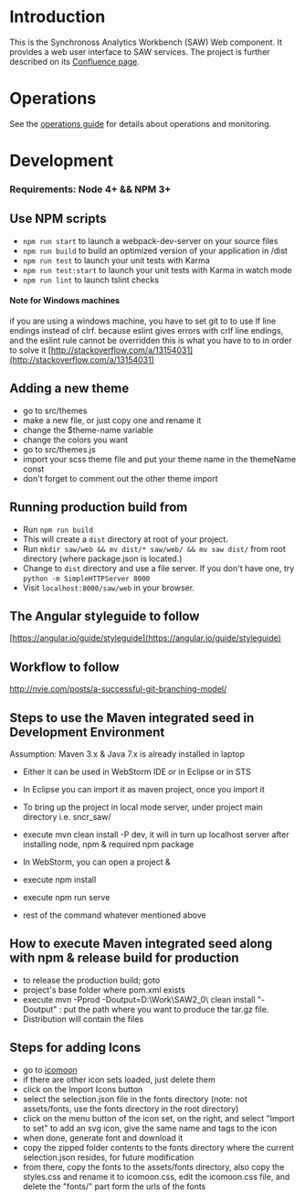 # Introduction

This is the Synchronoss Analytics Workbench (SAW) Web component. It
provides a web user interface to SAW services. The project is further
described on its [Confluence page].

[confluence page]: https://confluence.synchronoss.net:8443/display/BDA/Synchronoss+Analytics+Workbench+-+SAW

# Operations

See the [operations guide](doc/operations.md) for details about
operations and monitoring.

# Development

### Requirements: Node 4+ && NPM 3+

## Use NPM scripts

- `npm run start` to launch a webpack-dev-server on your source files
- `npm run build` to build an optimized version of your application in /dist
- `npm run test` to launch your unit tests with Karma
- `npm run test:start` to launch your unit tests with Karma in watch mode
- `npm run lint` to launch tslint checks

#### Note for Windows machines

if you are using a windows machine, you have to set git to to use lf line endings instead of clrf.
because eslint gives errors with crlf line endings, and the eslint rule cannot be overridden
this is what you have to to in order to solve it
[http://stackoverflow.com/a/13154031](http://stackoverflow.com/a/13154031)

## Adding a new theme

- go to src/themes
- make a new file, or just copy one and rename it
- change the \$theme-name variable
- change the colors you want
- go to src/themes.js
- import your scss theme file and put your theme name in the themeName const
- don't forget to comment out the other theme import

## Running production build from

- Run `npm run build`
- This will create a `dist` directory at root of your project.
- Run `mkdir saw/web && mv dist/* saw/web/ && mv saw dist/` from root directory (where package.json is located.)
- Change to `dist` directory and use a file server. If you don't have one, try `python -m SimpleHTTPServer 8000`
- Visit `localhost:8000/saw/web` in your browser.

## The Angular styleguide to follow

[https://angular.io/guide/styleguide](https://angular.io/guide/styleguide)

## Workflow to follow

http://nvie.com/posts/a-successful-git-branching-model/

## Steps to use the Maven integrated seed in Development Environment

Assumption: Maven 3.x & Java 7.x is already installed in laptop

- Either it can be used in WebStorm IDE or in Eclipse or in STS
- In Eclipse you can import it as maven project, once you import it
- To bring up the project in local mode server, under project main directory i.e. sncr_saw/
- execute mvn clean install -P dev, it will in turn up localhost server after installing node, npm & required npm package

- In WebStorm, you can open a project &
- execute npm install
- execute npm run serve
- rest of the command whatever mentioned above

## How to execute Maven integrated seed along with npm & release build for production

- to release the production build; goto
- project's base folder where pom.xml exists
- execute mvn -Pprod -Doutput=D:\Work\SAW2_0\ clean install
  "-Doutput" : put the path where you want to produce the tar.gz file.
- Distribution will contain the files

## Steps for adding Icons

- go to [icomoon](https://icomoon.io/app/#/select)
- if there are other icon sets loaded, just delete them
- click on the Import Icons button
- select the selection.json file in the fonts directory (note: not assets/fonts, use the fonts directory in the root directory)
- click on the menu button of the icon set, on the right, and select "Import to set" to add an svg icon, give the same name and tags to the icon
- when done, generate font and download it
- copy the zipped folder contents to the fonts directory where the current selection.json resides, for future modification
- from there, copy the fonts to the assets/fonts directory, also copy the styles.css and rename it to icomoon.css, edit the icomoon.css file, and delete the "fonts/" part form the urls of the fonts
